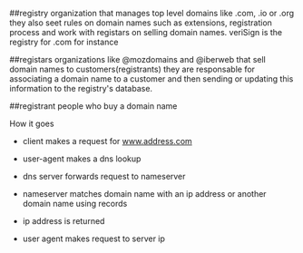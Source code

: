 ##registry
organization that manages top level domains like .com, .io or .org
they also seet rules on domain names such as extensions, registration process and work with registars on selling domain names.
veriSign is the registry for .com for instance

##registars
organizations like @mozdomains and @iberweb that sell domain names to customers(registrants)
they are responsable for associating a domain name to a customer and then sending or updating this information to the registry's database.

##registrant
people who buy a domain name



How it goes

 - client makes a request for www.address.com

 - user-agent  makes a dns lookup

 - dns server forwards request to nameserver

 - nameserver matches domain name with an ip address or another domain name using records
 - ip address is returned
 - user agent makes request to server ip


